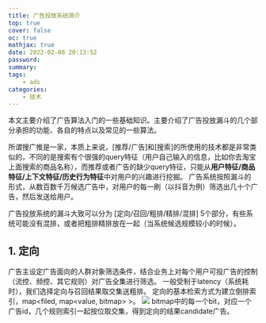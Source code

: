 ```yaml
---
title: 广告投放系统简介
top: true
cover: false
oc: true
mathjax: true
date: 2022-02-08 20:13:52
password:
summary:
tags:
    - ads
categories:
    - 技术
---
```


本文主要介绍了广告算法入门的一些基础知识。主要介绍了广告投放漏斗的几个部分承担的功能、各自的特点以及常见的一些算法。

<!-- more -->

所谓搜广推是一家，本质上来说，[推荐/广告]和[搜索]的所使用的技术都是非常类似的，不同的是搜索有个很强的query特征（用户自己输入的信息，比如你去淘宝上面搜索的商品名称），而推荐或者广告的缺少query特征，只能从**用户特征/商品特征/上下文特征/历史行为特征**中对用户的兴趣进行挖掘。
广告系统按照漏斗的形式，从数百数千万候选广告中，对用户的每一刷（以抖音为例）筛选出几十个广告，然后发送给用户。

广告投放系统的漏斗大致可以分为 [定向/召回/粗排/精排/混排] 5个部分，有些系统可能没有混排，或者把粗排精排放在一起（当系统候选规模较小的时候）。

## 1. 定向

广告主设定广告面向的人群对象筛选条件，结合业务上对每个用户可投广告的控制（流控、频控、其它规则）对广告全集进行筛选。
一般受制于latency（系统耗时），我们选择定向与召回结果取交集送粗排。
定向的基本检索方式为建立倒排索引，map<filed, map<value, bitmap> >。
![](https://s2.loli.net/2022/02/09/N8eOyfJzvIkbS7a.png)
bitmap中的每一个bit，对应一个广告id，几个规则索引一起按位取交集，得到定向的结果candidate广告。
